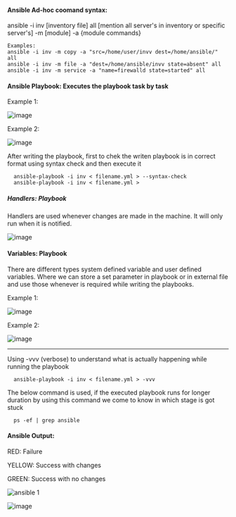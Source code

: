 
#### Ansible Ad-hoc coomand syntax:

ansible -i inv [inventory file] all [mention all server's in inventory or specific server's] -m [module] -a {module commands}

    Examples:
    ansible -i inv -m copy -a "src=/home/user/invv dest=/home/ansible/" all 
    ansible -i inv -m file -a "dest=/home/ansible/invv state=absent" all
    ansible -i inv -m service -a "name=firewalld state=started" all

#### Ansible Playbook: Executes the playbook task by task

Example 1:

![image](https://user-images.githubusercontent.com/119385929/209458267-93f3f2d7-57e3-4256-a200-f49d60c5335b.png)


Example 2:

![image](https://user-images.githubusercontent.com/119385929/209458276-6f630fff-864b-444f-b679-4a8804676e08.png)


After writing the playbook, first to chek the writen playbook is in correct format using syntax check and then execute it

      ansible-playbook -i inv < filename.yml > --syntax-check
      ansible-playbook -i inv < filename.yml >

##### Handlers: Playbook

Handlers are used whenever changes are made in the machine. It will only run when it is notified.

![image](https://user-images.githubusercontent.com/119385929/209458008-e4fbb8d2-3014-42aa-a48d-c1840a3b1856.png)

#### Variables: Playbook

There are different types system defined variable and user defined variables. Where we can store a set parameter in playbook or in external file and 
use those whenever is required while writing the playbooks.

Example 1:

![image](https://user-images.githubusercontent.com/119385929/209458025-ee916d30-ae52-4e90-9f95-8a3712b92896.png)


Example 2:

![image](https://user-images.githubusercontent.com/119385929/209458133-203a4b33-608f-4423-8abb-15ea4f1eb6f9.png)


------------------------------------------------------------

Using -vvv (verbose) to understand what is actually happening while running the playbook    

      ansible-playbook -i inv < filename.yml > -vvv

The below command is used, if the executed playbook runs for longer duration by using this command we come to know in which stage is got stuck

      ps -ef | grep ansible

#### Ansible Output:

RED: Failure

YELLOW: Success with changes

GREEN: Success with no changes

![ansible 1](https://user-images.githubusercontent.com/119385929/209457910-436e8451-c03e-4cb3-b201-06185a3d348c.png)

![image](https://user-images.githubusercontent.com/119385929/209458558-499d25cb-27b7-4c47-ba1a-b6da753ae418.png)


